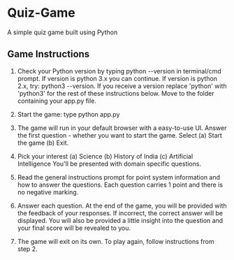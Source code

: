 # Quiz-Game
A simple quiz game built using Python

## Game Instructions
1. Check your Python version by typing python --version in terminal/cmd prompt.
        If version is python 3.x you can continue.
        If version is python 2.x, try: python3 --version.
        If you receive a version replace 'python' with 'python3' for the rest of these instructions below.
        Move to the folder containing your app.py file.

3. Start the game: type python app.py

4. The game will run in your default browser with a easy-to-use UI. Answer the first question - whether you want to start the game. Select
(a) Start the game
(b) Exit.

5. Pick your interest
        (a) Science (b) History of India (c) Artificial Intelligence
        You'll be presented with domain specific questions.

6. Read the general instructions prompt for point system information and how to answer the questions. Each question carries 1 point and there is no negative marking.

7. Answer each question. At the end of the game, you will be provided with the feedback of your responses. If incorrect, the correct answer will be displayed. You will also be provided a little insight into the question and your final score will be revealed to you.

8. The game will exit on its own. To play again, follow instructions from step 2.



